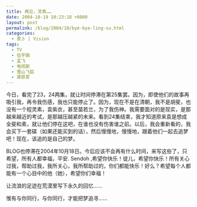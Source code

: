 ```yaml
---
title: 再见，灵素……
date: 2004-10-19 10:23:18 +0800
layout: post
permalink: /blog/2004/10/bye-bye-ling-su.html
categories:
  - 景彡 | Vision
tags:
  - TV
  - 伍宇娟
  - 孟飞
  - 电视剧
  - 雪山飞狐
  - 龚慈恩
---
```

今日，看完了23，24两集，就让时间停滞在第25集罢。因为，即使他们的故事再吸引我，再令我伤感，我也只能停止了。因为，现在不是在清朝，我不是胡斐，也没有一个程灵素，袁紫衣，甚至苗若兰，为了我伤神。我需要面对的是现实，是那越来越近的考试，是那越压越紧的未来。看到24集结束，我才知道原来袁是想成全斐和素，就让他们停在这吧，在谁也没有伤害谁之前。以后，我会重新看的，我会买下一套碟（如果还能买到的话），然后慢慢地，慢慢地，跟着他们一起去追梦吧！现在，该追的是自己的梦。

BLOG也停滞在2004年10月18日。今后应该不会再有什么时间，来写这些了，只希望，所有人都幸福，平安. Sendoh ,希望你快乐！徒儿，希望你快乐！所有关心过我，帮助过我，我所关心，我所帮助过的，你们都能快乐！好么？希望每个人都能有一个心目中的他（她），希望你们幸福！

让流浪的足迹在荒漠里写下永久的回忆……

惟有与你同行，与你同行，才能把梦追寻……